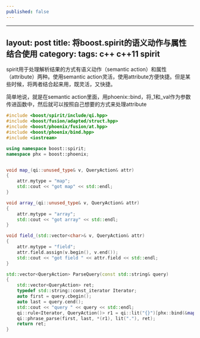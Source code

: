 ```yaml
---
published: false
---
```


---
layout: post
title: 将boost.spirit的语义动作与属性结合使用
category: 
tags: c++ c++11 spirit
---

spirit用于处理解析结果的方式有语义动作（semantic action）和属性（attribute）两种。使用semantic action灵活，使用attribute方便快捷。但是某些时候，将两者结合起来用，既灵活，又快捷。

简单地说，就是在semantic action里面，用phoenix::bind，将\_1和\_val作为参数传进函数中，然后就可以按照自己想要的方式来处理attribute

```c++
#include <boost/spirit/include/qi.hpp>
#include <boost/fusion/adapted/struct.hpp>
#include <boost/phoenix/fusion/at.hpp>
#include <boost/phoenix/bind.hpp>
#include <iostream>

using namespace boost::spirit;
namespace phx = boost::phoenix;


void map_(qi::unused_type& v, QueryAction& attr)
{
	attr.mytype = "map";
	std::cout << "got map" << std::endl;
}

void array_(qi::unused_type& v, QueryAction& attr)
{
	attr.mytype = "array";
	std::cout << "got array" << std::endl;
}

void field_(std::vector<char>& v, QueryAction& attr)
{
	attr.mytype = "field";
	attr.field.assign(v.begin(), v.end());
	std::cout << "got field " << attr.field << std::endl;
}

std::vector<QueryAction> ParseQuery(const std::string& query)
{
	std::vector<QueryAction> ret;
	typedef std::string::const_iterator Iterator;
	auto first = query.cbegin();
	auto last = query.cend();
	std::cout << "query " << query << std::endl;
	qi::rule<Iterator, QueryAction()> r1 = qi::lit("{}")[phx::bind(&map_, _1, _val)] | qi::lit("[]")[phx::bind(&array_, _1, _val)] | (+(qi::char_("0-9a-zA-Z_")))[phx::bind(&field_, _1, _val)];
	qi::phrase_parse(first, last, *(r1), lit("."), ret);
	return ret;
}
```
